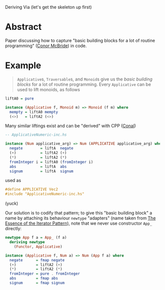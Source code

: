 Deriving Via (let's get the skeleton up first)

# Abstract

Paper discussing how to capture "basic building blocks for a lot of
routine programming" ([Conor McBride](http://strictlypositive.org/Idiom.pdf))
in code.

# Example

> `Applicative`s, `Traversable`s, and `Monoid`s give us the *basic building blocks* for a lot of routine programming. Every `Applicative` can be used to lift monoids, as follows

```haskell
liftA0 = pure

instance (Applicative f, Monoid m) => Monoid (f m) where
  mempty = liftA0 mempty
  (<>)   = liftA2 (<>)
```

Many similar liftings exist and can be "derived" with CPP
([Conal](https://hackage.haskell.org/package/applicative-numbers))

```haskell
-- ApplicativeNumeric-inc.hs

instance (Num applicative_arg) => Num (APPLICATIVE applicative_arg) where
  negate        = liftA  negate
  (+)           = liftA2 (+)
  (*)           = liftA2 (*)
  fromInteger i = liftA0 (fromInteger i)
  abs           = liftA  abs
  signum        = liftA  signum
```

used as

```haskell
#define APPLICATIVE Vec2
#include "ApplicativeNumeric-inc.hs"
```

(yuck)

Our solution is to codify that pattern; to give this "basic building block" a name by attaching its behaviour `newtype` "adapters" (name taken from [The Essence of the Iterator Pattern](https://www.cs.ox.ac.uk/jeremy.gibbons/publications/iterator.pdf)), note that we never use constructor `App_` directly:

```haskell
newtype App f a = App_ (f a)
  deriving newtype
    (Functor, Applicative)

instance (Applicative f, Num a) => Num (App f a) where
  negate      = fmap negate
  (+)         = liftA2 (+)
  (*)         = liftA2 (*)
  fromInteger = pure . fromInteger
  abs         = fmap abs
  signum      = fmap signum
```
